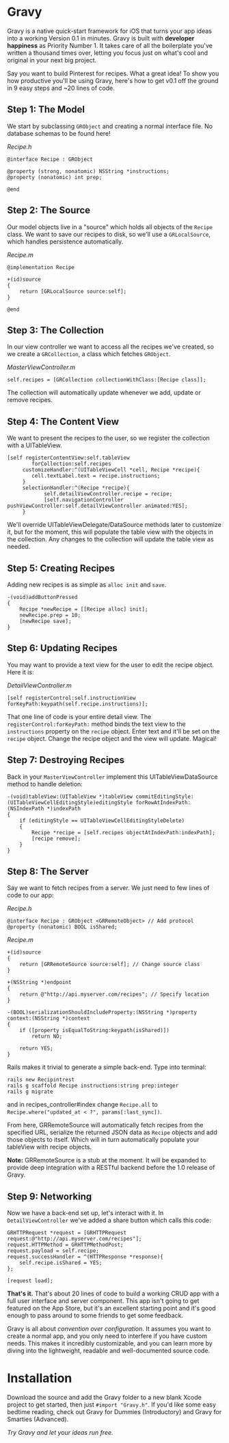 
# Gravy
Gravy is a native quick-start framework for iOS that turns your app ideas into a working Version 0.1 in minutes. Gravy is built with **developer happiness** as Priority Number 1. It takes care of all the boilerplate you've written a thousand times over, letting you focus just on what's cool and original in your next big project.

Say you want to build Pinterest for recipes. What a great idea! To show you how productive you'll be using Gravy, here's how to get v0.1 off the ground in 9 easy steps and ~20 lines of code.

## Step 1: The Model
We start by subclassing `GRObject` and creating a normal interface file. No database schemas to be found here!

*Recipe.h*

	@interface Recipe : GRObject
	
	@property (strong, nonatomic) NSString *instructions;
	@property (nonatomic) int prep;
	
	@end

## Step 2: The Source
Our model objects live in a "source" which holds all objects of the `Recipe` class. We want to save our recipes to disk, so we'll use a `GRLocalSource`, which handles persistence automatically.

*Recipe.m*

	@implementation Recipe 
	
	+(id)source 
	{
		return [GRLocalSource source:self];
	}
	
	@end

## Step 3: The Collection
In our view controller we want to access all the recipes we've created, so we create a `GRCollection`, a class which fetches `GRObject`.

*MasterViewController.m*
	
    self.recipes = [GRCollection collectionWithClass:[Recipe class]];

The collection will automatically update whenever we add, update or remove recipes.

## Step 4: The Content View
We want to present the recipes to the user, so we register the collection with a UITableView.

    [self registerContentView:self.tableView
            forCollection:self.recipes
         customizeHandler:^(UITableViewCell *cell, Recipe *recipe){ 
            cell.textLabel.text = recipe.instructions;
         }
         selectionHandler:^(Recipe *recipe){ 
                self.detailViewController.recipe = recipe;
                [self.navigationController pushViewController:self.detailViewController animated:YES];
         }
             
We'll override UITableViewDelegate/DataSource methods later to customize it, but for the moment, this will populate the table view with the objects in the collection. Any changes to the collection will update the table view as needed.

## Step 5: Creating Recipes

Adding new recipes is as simple as `alloc init` and `save`.

	-(void)addButtonPressed
	{
    	Recipe *newRecipe = [[Recipe alloc] init];
    	newRecipe.prep = 10;
    	[newRecipe save];
	}

## Step 6: Updating Recipes
You may want to provide a text view for the user to edit the recipe object. Here it is:

*DetailViewController.m*
	    
    [self registerControl:self.instructionView forKeyPath:keypath(self.recipe.instructions)];
	
That one line of code is your entire detail view. The `registerControl:forKeyPath:` method binds the text view to the `instructions` property on the `recipe` object. Enter text and it'll be set on the `recipe` object. Change the recipe object and the view will update. Magical!

## Step 7: Destroying Recipes
Back in your `MasterViewController` implement this UITableViewDataSource method to handle deletion:

	-(void)tableView:(UITableView *)tableView commitEditingStyle:(UITableViewCellEditingStyle)editingStyle forRowAtIndexPath:(NSIndexPath *)indexPath 
	{
		if (editingStyle == UITableViewCellEditingStyleDelete) 
		{
			Recipe *recipe = [self.recipes objectAtIndexPath:indexPath];	
			[recipe remove];
		}
	}

## Step 8: The Server
Say we want to fetch recipes from a server. We just need to few lines of code to our app:

*Recipe.h*

	@interface Recipe : GRObject <GRRemoteObject> // Add protocol
	@property (nonatomic) BOOL isShared;

*Recipe.m*

	+(id)source 
	{
		return [GRRemoteSource source:self]; // Change source class
	}

	+(NSString *)endpoint 
	{
		return @"http://api.myserver.com/recipes"; // Specify location
	}
	
	-(BOOL)serializationShouldIncludeProperty:(NSString *)property context:(NSString *)context 
	{
		if ([property isEqualToString:keypath(isShared)])
			return NO;
			
		return YES;
	}

Rails makes it trivial to generate a simple back-end. Type into terminal:

	rails new Recipintrest
	rails g scaffold Recipe instructions:string prep:integer
	rails g migrate
	
and in recipes_controller#index change `Recipe.all` to `Recipe.where("updated_at < ?", params[:last_sync])`.

From here, GRRemoteSource will automatically fetch recipes from the specified URL, serialize the returned JSON data as `Recipe` objects and add those objects to itself. Which will in turn automatically populate your tableView with recipe objects. 

**Note:** GRRemoteSource is a stub at the moment. It will be expanded to provide deep integration with a RESTful backend before the 1.0 release of Gravy.

## Step 9: Networking
Now we have a back-end set up, let's interact with it. In `DetailViewController` we've added a share button which calls this code:

	GRHTTPRequest *request = [GRHTTPRequest request:@"http://api.myserver.com/recipes"];
	request.HTTPMethod = GRHTTPMethodPost;
	request.payload = self.recipe;
	request.successHandler = ^(HTTPResponse *response){
		self.recipe.isShared = YES;
	};
	
	[request load];

**That's it.** That's about 20 lines of code to build a working CRUD app with a full user interface and server component. This app isn't going to get featured on the App Store, but it's an excellent starting point and it's good enough to pass around to some friends to get some feedback. 

Gravy is all about *convention over configuration*. It assumes you want to create a normal app, and you only need to interfere if you have custom needs. This makes it incredibly customizable, and you can learn more by diving into the lightweight, readable and well-documented source code.

# Installation
Download the source and add the Gravy folder to a new blank Xcode project to get started, then just `#import "Gravy.h"`. If you'd like some easy bedtime reading, check out Gravy for Dummies (Introductory) and Gravy for Smarties (Advanced).

*Try Gravy and let your ideas run free.*